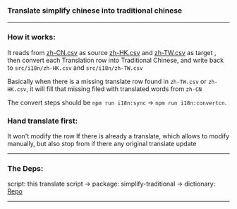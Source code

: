 ### Translate simplify chinese into traditional chinese

---

### How it works:

It reads from [zh-CN.csv](src/i18n/zh-CN.csv) as source [zh-HK.csv](src/i18n/zh-HK.csv) and [zh-TW.csv](src/i18n/zh-TW.csv) as target , then convert each Translation row into Traditional Chinese, and write back to `src/i18n/zh-HK.csv` and `src/i18n/zh-TW.csv`

Basically when there is a missing translate row found in `zh-TW.csv` or `zh-HK.csv`, it will fill that missing filed with translated words from `zh-CN`

The convert steps should be `npm run i18n:sync` -> `npm run i18n:convertcn`.


### Hand translate first:

It won't modify the row If there is already a translate, which allows to modify manually, but also stop from if there any original translate update

---

### The Deps:

script: this translate script -> package: simplify-traditional -> dictionary: [Repo](https://github.com/fengkx/simplecc-wasm)


---
